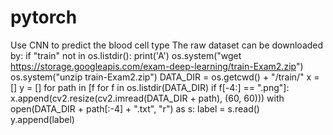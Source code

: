 # pytorch
Use CNN to predict the blood cell type
The raw dataset can be downloaded by:
if "train" not in os.listdir():
    print('A')
    os.system("wget https://storage.googleapis.com/exam-deep-learning/train-Exam2.zip")
    os.system("unzip train-Exam2.zip")
DATA_DIR = os.getcwd() + "/train/"
x = []
y = []
for path in [f for f in os.listdir(DATA_DIR) if f[-4:] == ".png"]:
    x.append(cv2.resize(cv2.imread(DATA_DIR + path), (60, 60)))
    with open(DATA_DIR + path[:-4] + ".txt", "r") as s:
        label = s.read()
        y.append(label)
